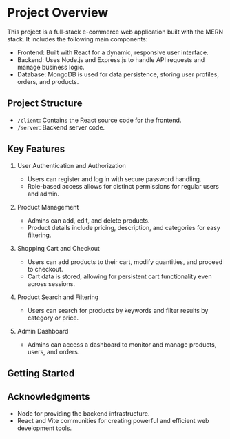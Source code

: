 # Project Overview

This project is a full-stack e-commerce web application built with the MERN stack. It includes the following main components:

- Frontend: Built with React for a dynamic, responsive user interface.
- Backend: Uses Node.js and Express.js to handle API requests and manage business logic.
- Database: MongoDB is used for data persistence, storing user profiles, orders, and products.

## Project Structure

- `/client`: Contains the React source code for the frontend.
- `/server`: Backend server code.

## Key Features
1. User Authentication and Authorization
   - Users can register and log in with secure password handling.
   - Role-based access allows for distinct permissions for regular users and admin.

2. Product Management
   - Admins can add, edit, and delete products.
   - Product details include pricing, description, and categories for easy filtering.

3. Shopping Cart and Checkout
   - Users can add products to their cart, modify quantities, and proceed to checkout.
   - Cart data is stored, allowing for persistent cart functionality even across sessions.

4. Product Search and Filtering
   - Users can search for products by keywords and filter results by category or price.
     
5. Admin Dashboard
   -  Admins can access a dashboard to monitor and manage products, users, and orders.

## Getting Started

## Acknowledgments
- Node for providing the backend infrastructure.
- React and Vite communities for creating powerful and efficient web development tools.
